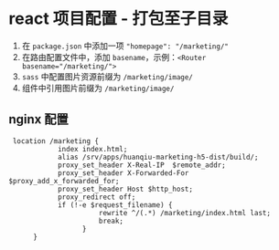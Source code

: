 # react 项目配置 - 打包至子目录

1. 在 `package.json` 中添加一项 `"homepage": "/marketing/"`
2. 在路由配置文件中，添加 `basename`，示例：`<Router basename="/marketing/">`
3. `sass` 中配置图片资源前缀为 `/marketing/image/`
4. 组件中引用图片前缀为 `/marketing/image/`


## nginx 配置

```
 location /marketing {
            index index.html;
            alias /srv/apps/huanqiu-marketing-h5-dist/build/;
            proxy_set_header X-Real-IP  $remote_addr;
            proxy_set_header X-Forwarded-For $proxy_add_x_forwarded_for;
            proxy_set_header Host $http_host;
            proxy_redirect off;
            if (!-e $request_filename) {
                      rewrite ^/(.*) /marketing/index.html last;
                      break;
                  }
      }      
```


## 

